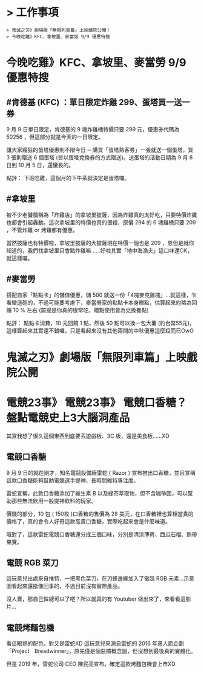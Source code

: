 # > 工作事項
    > 鬼滅之刃》劇場版「無限列車篇」上映戲院公開！
    > 今晚吃雞》KFC、拿坡里、麥當勞 9/9 優惠特搜

 

# 今晚吃雞》KFC、拿坡里、麥當勞 9/9 優惠特搜

## #肯德基 (KFC) ：單日限定炸雞 299、蛋塔買一送一券 

9 月 9 日單日限定，肯德基的 9 塊炸雞桶特價只要 299 元，優惠券代碼為 50256 ，但這部分就是今天的一日限定。 
    
讓大家瘋狂的蛋塔優惠則不限今日 ─ 購買「蛋塔熟客券」一張就送一個蛋塔，買 3 張則贈送 6 個蛋塔 (皆以蛋塔兌換券的方式贈送)。送蛋塔的活動日期為 9 月 8 日到 10 月 5 日，還蠻長的。

點評：
下班吃雞，這個月的下午茶就決定是蛋塔囉。

## #拿坡里 

被不少老饕戲稱為「炸雞店」的拿坡里披薩，因為炸雞真的太好吃，只要特價炸雞也都會引起轟動。這次拿坡里的特價也真的很殺，原價 294 的 6 塊雞桶只要 209 ，不管炸雞 or 烤雞都有優惠。

當然披薩也有特價啦，拿坡里披薩的大披薩現在特價一個也是 209 ，恩但是就你知道的，我們找拿坡里只會點炸雞嘛......好啦其實「地中海漁夫」這口味還OK，就這樣囉。

## #麥當勞

搭配自家「點點卡」的儲值優惠，儲 500 就送一份「4塊麥克雞塊」...就這樣，乍看蠻遜砲的，不過可能要考慮下，麥當勞家的點點卡本身贈點，估算起來約略為回饋 10 % 左右 (前提是你真的很常吃，贈點使用皆為兌換餐點)


點評：
點點卡消費，10 元回饋 1 點，然後 50 點可以換一包大薯 (約台幣55元)，這樣算起來其實還不錯囉，只是看起來沒有其他兩間的中秋優惠這麼殺而已OwO


# 鬼滅之刃》劇場版「無限列車篇」上映戲院公開


# 電競23事》 電競23事》 電競口香糖？ 盤點電競史上3大腦洞產品
其實我想了很久這個東西到底要丟遊戲板、3C 板，還是美食板......XD

## 電競口香糖
 9 月 9 日的就在剛才，知名電競設備廠雷蛇 ( Razor ) 宣布推出口香糖，並且宣稱這款口香糖能夠幫助電競選手提神、長時間維持專注度。

雷蛇宣稱，此款口香糖添加了維生素 B 以及綠茶萃取物，但不含咖啡因，可以幫助那些無法飲用一般提神飲料的玩家。

價錢的部分，10 包 ( 150枚 )口香糖的售價為 28 美元，在口香糖裡也算相當貴的價格了，真的會令人好奇這款高貴口香糖，實際吃起來會是什麼味道。

哦對了，這款雷蛇電競口香糖還分成三個口味，分別是清涼薄荷、西瓜石榴、熱帶果實。


## 電競 RGB 菜刀
這玩意兒出處來自推特，一把黑色菜刀，在刀鋒邊緣加入了電競 RGB 元素...示意圖看起來還挺像回事的，不過目前沒有實際產品。

沒人賣，那自己做總可以了吧？所以就真的有 Youtuber 做出來了，來看看這影片...


## 電競烤麵包機
看這眼熟的配色，對又是雷蛇XD
這玩意兒來源自雷蛇的 2016 年愚人節企劃「Project　Breadwinner」，原先僅是個惡搞概念圖，但沒想到最後真的實體化。

但是 2019 年，雷蛇公司 CEO 陳民亮宣布，確定這款烤麵包機會上市XD

